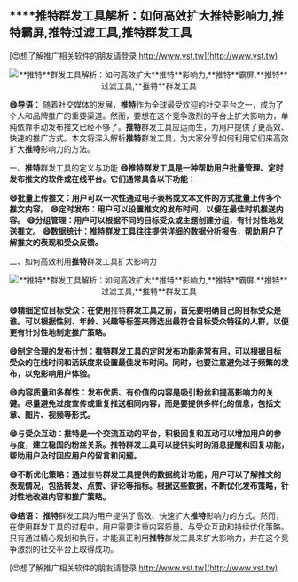 ## ****推特**群发工具解析：如何高效扩大**推特**影响力,**推特**霸屏,**推特**过滤工具,**推特**群发工具**

[😍想了解推广相关软件的朋友请登录 http://www.vst.tw](http://www.vst.tw)

 <center><img src="https://vst.tw/MP4/tuiguang/png/2.png" alt="**推特**群发工具解析：如何高效扩大**推特**影响力,**推特**霸屏,**推特**过滤工具,**推特**群发工具"></center>

**😄导语：**
随着社交媒体的发展，**推特**作为全球最受欢迎的社交平台之一，成为了个人和品牌推广的重要渠道。然而，要想在这个竞争激烈的平台上扩大影响力，单纯依靠手动发布推文已经不够了。**推特**群发工具应运而生，为用户提供了更高效、快速的推广方式。本文将深入解析**推特**群发工具，为大家分享如何利用它们来高效扩大**推特**影响力的方法。

一、**推特**群发工具的定义与功能
**😄**推特**群发工具是一种帮助用户批量管理、定时发布推文的软件或在线平台。它们通常具备以下功能：**

**😄批量上传推文：用户可以一次性通过电子表格或文本文件的方式批量上传多个推文内容。**
**😄定时发布：用户可以设置推文的发布时间，以便在最佳时机推送内容。**
**😄分组管理：用户可以根据不同的目标受众或主题创建分组，有针对性地发送推文。**
**😄数据统计：**推特**群发工具往往提供详细的数据分析报告，帮助用户了解推文的表现和受众反馈。**

二、如何高效利用**推特**群发工具扩大影响力

 <center><img src="https://vst.tw/MP4/tuiguang/png/7.png" alt="**推特**群发工具解析：如何高效扩大**推特**影响力,**推特**霸屏,**推特**过滤工具,**推特**群发工具"></center>

**😄精细定位目标受众：在使用**推特**群发工具之前，首先要明确自己的目标受众是谁。可以根据性别、年龄、兴趣等标签来筛选出最符合目标受众特征的人群，以便更有针对性地制定推广策略。**

**😄制定合理的发布计划：**推特**群发工具的定时发布功能非常有用，可以根据目标受众的在线时间和活跃度来设置最佳发布时间。同时，也要注意避免过于频繁的发布，以免影响用户体验。**

**😄内容质量和多样性：发布优质、有价值的内容是吸引粉丝和提高影响力的关键。尽量避免过度宣传或重复推送相同内容，而是要提供多样化的信息，包括文章、图片、视频等形式。**

**😄与受众互动：**推特**是一个交流互动的平台，积极回复和互动可以增加用户的参与度，建立稳固的粉丝关系。**推特**群发工具可以提供实时的消息提醒和回复功能，帮助用户及时回应用户的留言和问题。**

**😄不断优化策略：通过**推特**群发工具提供的数据统计功能，用户可以了解推文的表现情况，包括转发、点赞、评论等指标。根据这些数据，不断优化发布策略，针对性地改进内容和推广策略。**

**😄结语：**
**推特**群发工具为用户提供了高效、快速扩大**推特**影响力的方式。然而，在使用群发工具的过程中，用户需要注重内容质量、与受众互动和持续优化策略。只有通过精心规划和执行，才能真正利用**推特**群发工具来扩大影响力，并在这个竞争激烈的社交平台上取得成功。

[😍想了解推广相关软件的朋友请登录 http://www.vst.tw](http://www.vst.tw)




